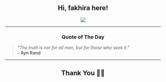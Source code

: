 <h2 align="center"> Hi, fakhira here!</h2>

<p align="center">
<a href="https://github.com/fakhiralkda" alt="github streak"><img src="https://dvst-streak.herokuapp.com/?user=fakhiralkda&theme=tokyonight&fire=DD472C"></a>
</p>

<hr>
<h3 align="center">Quote of The Day</h3>
<p align="center">
<blockquote>
<i>"The truth is not for all men, but for those who seek it."</i>
<br>
<b>- Ayn Rand</b>
</blockquote>
</p>


<hr>
<h2 align="center">Thank You 🙏🏼</h2>
